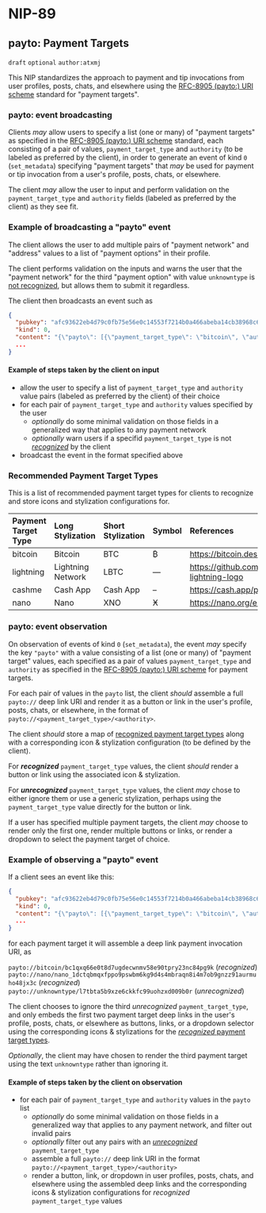 # NIP-89

## payto: Payment Targets

`draft` `optional` `author:atxmj`

This NIP standardizes the approach to payment and tip invocations from user profiles, posts, chats, and elsewhere using the [RFC-8905 (payto:) URI scheme](https://www.rfc-editor.org/rfc/rfc8905.html) standard for "payment targets".

### payto: event broadcasting

Clients *may* allow users to specify a list (one or many) of "payment targets" as specified in the [RFC-8905 (payto:) URI scheme](https://www.rfc-editor.org/rfc/rfc8905.html) standard, each consisting of a pair of values, `payment_target_type` and `authority` (to be labeled as preferred by the client), in order to generate an event of kind `0` (`set_metadata`) specifying "payment targets" that *may* be used for payment or tip invocation from a user's profile, posts, chats, or elsewhere.

The client *may* allow the user to input and perform validation on the `payment_target_type` and `authority` fields (labeled as preferred by the client) as they see fit.

### Example of broadcasting a "payto" event

The client allows the user to add multiple pairs of "payment network" and "address" values to a list of "payment options" in their profile.

The client performs validation on the inputs and warns the user that the "payment network" for the third "payment option" with value `unknowntype` is [not recognized](#recommended-payment-target-types), but allows them to submit it regardless.

The client then broadcasts an event such as

```json
{
  "pubkey": "afc93622eb4d79c0fb75e56e0c14553f7214b0a466abeba14cb38968c6755e6a",
  "kind": 0,
  "content": "{\"payto\": [{\"payment_target_type\": \"bitcoin\", \"authority\": \"bc1qxq66e0t8d7ugdecwnmv58e90tpry23nc84pg9k\"}, {\"payment_target_type\": \"nano\", \"authority\": \"nano_1dctqbmqxfppo9pswbm6kg9d4s4mbraqn8i4m7ob9gnzz91aurmuho48jx3c\"}, {\"payment_target_type\": \"unknowntype\", \"authority\": \"l7tbta5b9xze6ckkfc99uohzxd009b0r\"}]}"
  ...
}
```

#### Example of steps taken by the client on input

- allow the user to specify a list of `payment_target_type` and `authority` value pairs (labeled as preferred by the client) of their choice
- for each pair of `payment_target_type` and `authority` values specified by the user
    - *optionally* do some minimal validation on those fields in a generalized way that applies to any payment network
    - *optionally* warn users if a specifid `payment_target_type` is not [*recognized*](#recommended-payment-target-types) by the client
- broadcast the event in the format specified above

### Recommended Payment Target Types

This is a list of recommended payment target types for clients to recognize and store icons and stylization configurations for.

| Payment Target Type | Long Stylization  | Short Stylization | Symbol | References |
| :------------------ | :---------------- | :---------------- | :----- | :--------- |
| bitcoin             | Bitcoin           | BTC               | ₿      | https://bitcoin.design/ |
| lightning           | Lightning Network | LBTC              | —      | https://github.com/shocknet/bitcoin-lightning-logo |
| cashme              | Cash App          | Cash App          | –      | https://cash.app/press |
| nano                | Nano              | XNO               | Ӿ      | https://nano.org/en/currency |

### payto: event observation

On observation of events of kind `0` (`set_metadata`), the event *may* specify the key `"payto"` with a value consisting of a list (one or many) of "payment target" values, each specified as a pair of values `payment_target_type` and `authority` as specified in the [RFC-8905 (payto:) URI scheme](https://www.rfc-editor.org/rfc/rfc8905.html) for payment targets.

For each pair of values in the `payto` list, the client *should* assemble a full `payto://` deep link URI and render it as a button or link in the user's profile, posts, chats, or elsewhere, in the format of `payto://<payment_target_type>/<authority>`. 

The client *should* store a map of [recognized payment target types](#recommended-payment-target-types) along with a corresponding icon & stylization configuration (to be defined by the client).

For ***recognized*** `payment_target_type` values, the client *should* render a button or link using the associated icon & stylization. 

For ***unrecognized*** `payment_target_type` values, the client *may* chose to either ignore them or use a generic stylization, perhaps using the `payment_target_type` value directly for the button or link.

If a user has specified multiple payment targets, the client *may* choose to render only the first one, render multiple buttons or links, or render a dropdown to select the payment target of choice.

### Example of observing a "payto" event

If a client sees an event like this:

```json
{
  "pubkey": "afc93622eb4d79c0fb75e56e0c14553f7214b0a466abeba14cb38968c6755e6a",
  "kind": 0,
  "content": "{\"payto\": [{\"payment_target_type\": \"bitcoin\", \"authority\": \"bc1qxq66e0t8d7ugdecwnmv58e90tpry23nc84pg9k\"}, {\"payment_target_type\": \"nano\", \"authority\": \"nano_1dctqbmqxfppo9pswbm6kg9d4s4mbraqn8i4m7ob9gnzz91aurmuho48jx3c\"}, {\"payment_target_type\": \"unknowntype\", \"authority\": \"l7tbta5b9xze6ckkfc99uohzxd009b0r\"}]}"
  ...
}
```

for each payment target it will assemble a deep link payment invocation URI, as

`payto://bitcoin/bc1qxq66e0t8d7ugdecwnmv58e90tpry23nc84pg9k` (*recognized*)
`payto://nano/nano_1dctqbmqxfppo9pswbm6kg9d4s4mbraqn8i4m7ob9gnzz91aurmuho48jx3c` (*recognized*)
`payto://unknowntype/l7tbta5b9xze6ckkfc99uohzxd009b0r` (*unrecognized*)

The client chooses to ignore the third *unrecognized* `payment_target_type`, and only embeds the first two payment target deep links in the user's profile, posts, chats, or elsewhere as buttons, links, or a dropdown selector using the corresponding icons & stylizations for the [*recognized* payment target types](#recommended-payment-target-types).

*Optionally*, the client may have chosen to render the third payment target using the text `unknowntype` rather than ignoring it.

#### Example of steps taken by the client on observation

- for each pair of `payment_target_type` and `authority` values in the `payto` list
    - *optionally* do some minimal validation on those fields in a generalized way that applies to any payment network, and filter out invalid pairs
    - *optionally* filter out any pairs with an [*unrecognized*](#recommended-payment-target-types) `payment_target_type`
    - assemble a full `payto://` deep link URI in the format `payto://<payment_target_type>/<authority>`
    - render a button, link, or dropdown in user profiles, posts, chats, and elsewhere using the assembled deep links and the corresponding icons & stylization configurations for *recognized* `payment_target_type` values
